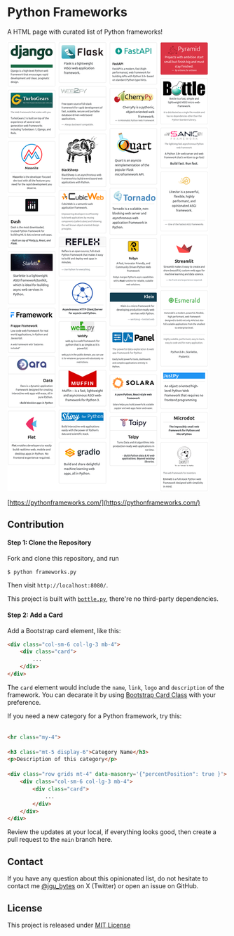 # Python Frameworks

A HTML page with curated list of Python frameworks!


[![image](static/image/screenshot.png)](https://pythonframeworks.com/)

[https://pythonframeworks.com/](https://pythonframeworks.com/)


## Contribution

#### Step 1: Clone the Repository

Fork and clone this repository, and run

```bash
$ python frameworks.py
```

Then visit `http://localhost:8080/`.

This project is built with [`bottle.py`](https://bottlepy.org/), there're no third-party dependencies.


#### Step 2: Add a Card

Add a Bootstrap card element, like this:
```html
<div class="col-sm-6 col-lg-3 mb-4">
    <div class="card">
        ...
    </div>
</div>
```
The `card` element would include the `name`, `link`, `logo` and `description` of the framework.
You can decarate it by using [Bootstrap Card Class](https://getbootstrap.com/docs/5.0/components/card/) with your preference.

If you need a new category for a Python framework, try this:

```html

<hr class="my-4">

<h3 class="mt-5 display-6">Category Name</h3>
<p>Description of this category</p>

<div class="row grids mt-4" data-masonry='{"percentPosition": true }'>
    <div class="col-sm-6 col-lg-3 mb-4">
        <div class="card">
            ...
        </div>
    </div>
</div>
```

Review the updates at your local, if everything looks good, then create a pull request to the `main` branch here.



## Contact

If you have any question about this opinionated list, do not hesitate to contact me [@jgu_bytes](https://twitter.com/jgu_bytes) on X (Twitter) or open an issue on GitHub.


## License

This project is released under [MIT License](LICENSE)
